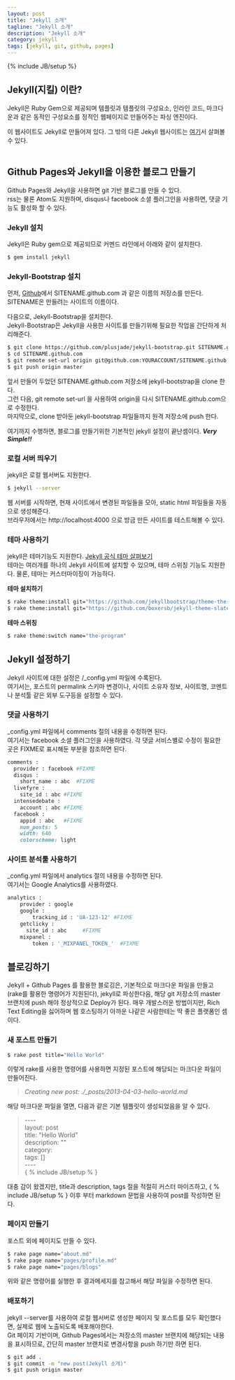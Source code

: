 ```yaml
---
layout: post
title: "Jekyll 소개"
tagline: "Jekyll 소개"
description: "Jekyll 소개"
category: jekyll
tags: [jekyll, git, github, pages]
---
```

{% include JB/setup %}


## Jekyll(지킬) 이란?
Jekyll은 Ruby Gem으로 제공되며 템플릿과 템플릿의 구성요소, 인라인 코드, 마크다운과 같은 동적인 구성요소를 정적인 웹페이지로 만들어주는 파싱 엔진이다.

이 웹사이트도 Jekyll로 만들어져 있다.
그 밖의 다른 Jekyll 웹사이트는 [여기](https://github.com/mojombo/jekyll/wiki/Sites)서 살펴볼 수 있다.
<br />
<br />

## Github Pages와 Jekyll을 이용한 블로그 만들기
Github Pages와 Jekyll을 사용하면 git 기반 블로그를 만들 수 있다.  
rss는 물론 Atom도 지원하며, disqus나 facebook 소셜 플러그인을 사용하면, 댓글 기능도 활성화 할 수 있다.  

### Jekyll 설치
Jekyll은 Ruby gem으로 제공되므로 커멘드 라인에서 아래와 같이 설치한다.

```bash
$ gem install jekyll
```

### Jekyll-Bootstrap 설치
먼저, [Github](https://github.com)에서 SITENAME.github.com 과 같은 이름의 저장소를 만든다.  
SITENAME은 만들려는 사이트의 이름이다.  

다음으로, Jekyll-Bootstrap을 설치한다.  
Jekyll-Bootstrap은 Jekyll을 사용한 사이트를 만들기위해 필요한 작업을 간단하게 처리해준다.  

```bash
$ git clone https://github.com/plusjade/jekyll-bootstrap.git SITENAME.github.com
$ cd SITENAME.github.com
$ git remote set-url origin git@github.com:YOURACCOUNT/SITENAME.github.com.git
$ git push origin master
```

앞서 만들어 두었던 SITENAME.github.com 저장소에 jekyll-bootstrap을 clone 한다.  
그런 다음, git remote set-url 을 사용하여 origin을 다시 SITENAME.github.com으로 수정한다.  
마지막으로, clone 받아둔 jekyll-bootstrap 파일들까지 원격 저장소에 push 한다.  
  
여기까지 수행하면, 블로그를 만들기위한 기본적인 jekyll 설정이 끝난셈이다. ___Very Simple!!___  

### 로컬 서버 띄우기
jekyll은 로컬 웹서버도 지원한다.

```bash
$ jekyll --server
```

웹 서버를 시작하면, 현재 사이트에서 변경된 파일들을 모아, static html 파일들을 자동으로 생성해준다.  
브라우저에서는 http://localhost:4000 으로 방금 만든 사이트를 테스트해볼 수 있다.

### 테마 사용하기
jekyll은 테마기능도 지원한다. [Jekyll 공식 테마 살펴보기](http://themes.jekyllbootstrap.com/)  
테마는 여러개를 하나의 Jekyll 사이트에 설치할 수 있으며, 테마 스위칭 기능도 지원한다. 물론, 테마는 커스터마이징이 가능하다.

**테마 설치하기**

```bash
$ rake theme:install git="https://github.com/jekyllbootstrap/theme-the-program.git"
$ rake theme:install git="https://github.com/boxersb/jekyll-theme-slate.git"
```

**테마 스위칭**

```bash
$ rake theme:switch name="the-program"
```
  
  
## Jekyll 설정하기
Jekyll 사이트에 대한 설정은 /\_config.yml 파일에 수록된다.  
여기서는, 포스트의 permalink 스키마 변경이나, 사이트 소유자 정보, 사이트명, 코멘트나 분석툴 같은 외부 도구등을 설정할 수 있다.  

### 댓글 사용하기
\_config.yml 파일에서 comments 절의 내용을 수정하면 된다.  
여기서는 facebook 소셜 플러그인을 사용하였다. 각 댓글 서비스별로 수정이 필요한 곳은 FIXME로 표시해둔 부분을 참조하면 된다.  

```ruby
comments :
  provider : facebook #FIXME
  disqus :
    short_name : abc  #FIXME
  livefyre :
    site_id : abc #FIXME
  intensedebate :
    account : abc #FIXME
  facebook :
    appid : abc   #FIXME
    num_posts: 5
    width: 640
    colorscheme: light
```

### 사이트 분석툴 사용하기
\_config.yml 파일에서 analytics 절의 내용을 수정하면 된다.  
여기서는 Google Analytics를 사용하였다.  

```ruby
analytics :
    provider : google 
    google : 
        tracking_id : 'UA-123-12' #FIXME
    getclicky :
      site_id : abc     #FIXME
    mixpanel :
        token : '_MIXPANEL_TOKEN_'  #FIXME
```



## 블로깅하기
Jekyll + Github Pages 를 활용한 블로깅은, 기본적으로 마크다운 파일을 만들고(rake를 활용한 명령어가 지원된다), jekyll로 파싱한다음, 해당 git 저장소의 master 브랜치에 push 해야 정상적으로 Deploy가 된다.
매우 개발스러운 방법이지만, Rich Text Editing을 싫어하며 웹 호스팅하기 아까운 나같은 사람한테는 딱 좋은 플랫폼인 셈이다.  

### 새 포스트 만들기

```bash
$ rake post title="Hello World"
```

이렇게 rake를 사용한 명령어를 사용하면 지정된 포스트에 해당되는 마크다운 파일이 만들어진다.  

> *Creating new post: ./_posts/2013-04-03-hello-world.md*

해당 마크다운 파일을 열면, 다음과 같은 기본 템플릿이 생성되었음을 알 수 있다.  

> \-\-\-\-  
> layout: post  
> title: "Hello World"  
> description: ""  
> category:   
> tags: \[\]  
> \-\-\-\-  
> \{ % include JB/setup % \}

대충 감이 왔겠지만, title과 description, tags 절을 적절히 커스터 마이즈하고, \{ % include JB/setup % \} 이후 부터 markdown 문법을 사용하여 post를 작성하면 된다.  

### 페이지 만들기
포스트 외에 페이지도 만들 수 있다.  

```bash
$ rake page name="about.md"
$ rake page name="pages/profile.md"
$ rake page name="pages/blogs"
```

위와 같은 명령어를 실행한 후 결과메세지를 참고해서 해당 파일을 수정하면 된다.  

### 배포하기
jekyll --server를 사용하여 로컬 웹서버로 생성한 페이지 및 포스트를 모두 확인했다면, 실제로 웹에 노출되도록 배포해야한다.  
Git 페이지 기반이며, Github Pages에서는 저장소의 master 브랜치에 해당되는 내용을 표시하므로, 간단히 master 브랜치로 변경사항을 push 하기만 하면 된다.  

```bash
$ git add .
$ git commit -m "new post(Jekyll 소개)"
$ git push origin master
```






